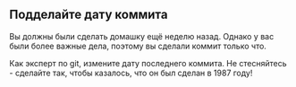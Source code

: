 ## Подделайте дату коммита

Вы должны были сделать домашку ещё неделю назад. Однако у вас были более
важные дела, поэтому вы сделали коммит только что.

Как эксперт по git, измените дату последнего коммита. Не стесняйтесь -
сделайте так, чтобы казалось, что он был сделан в 1987 году!
